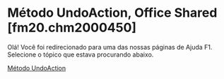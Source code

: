 
# Método UndoAction, Office Shared [fm20.chm2000450]

Olá! Você foi redirecionado para uma das nossas páginas de Ajuda F1. Selecione o tópico que estava procurando abaixo.

[Método UndoAction](http://msdn.microsoft.com/library/751fb2c5-4fa6-bab5-fb9a-5c396d05cae1%28Office.15%29.aspx)
